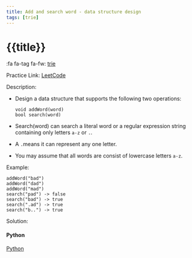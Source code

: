 ```yaml
---
title: Add and search word - data structure design
tags: [trie]
---
```


# {{title}}

:fa fa-tag fa-fw: [trie]({{tagspath}}/trie)

Practice Link: [LeetCode](https://leetcode.com/problems/add-and-search-word-data-structure-design/)

Description:

- Design a data structure that supports the following two operations:

    ```text
    void addWord(word)
    bool search(word)
    ```

- Search(word) can search a literal word or a regular expression string containing only letters `a-z` or `.`.
- A `.`means it can represent any one letter.
- You may assume that all words are consist of lowercase letters `a-z`.

Example:

```text
addWord("bad")
addWord("dad")
addWord("mad")
search("pad") -> false
search("bad") -> true
search(".ad") -> true
search("b..") -> true
```

Solution:

<!-- tabs:start -->
#### **Python**

[Python](../../pycode/trie/add-and-search-word.py ':include :type=code')
<!-- tabs:end -->
